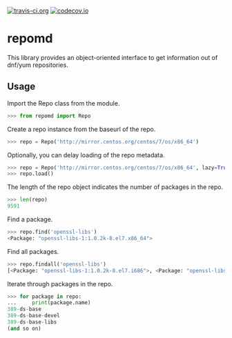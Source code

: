 [![travis-ci.org](https://img.shields.io/travis/carlwgeorge/repomd.svg)](https://travis-ci.org/carlwgeorge/repomd)
[![codecov.io](https://img.shields.io/codecov/c/github/carlwgeorge/repomd.svg)](https://codecov.io/gh/carlwgeorge/repomd)

# repomd

This library provides an object-oriented interface to get information out of dnf/yum repositories.

## Usage

Import the Repo class from the module.

```python
>>> from repomd import Repo
```

Create a repo instance from the baseurl of the repo.

```python
>>> repo = Repo('http://mirror.centos.org/centos/7/os/x86_64')
```

Optionally, you can delay loading of the repo metadata.

```python
>>> repo = Repo('http://mirror.centos.org/centos/7/os/x86_64', lazy=True)
>>> repo.load()
```

The length of the repo object indicates the number of packages in the repo.

```python
>>> len(repo)
9591
```

Find a package.

```python
>>> repo.find('openssl-libs')
<Package: "openssl-libs-1:1.0.2k-8.el7.x86_64">
```

Find all packages.

```python
>>> repo.findall('openssl-libs')
[<Package: "openssl-libs-1:1.0.2k-8.el7.i686">, <Package: "openssl-libs-1:1.0.2k-8.el7.x86_64">]
```

Iterate through packages in the repo.

```python
>>> for package in repo:
...     print(package.name)
389-ds-base
389-ds-base-devel
389-ds-base-libs
(and so on)
```

